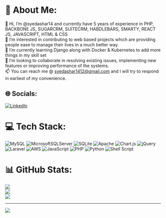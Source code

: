 # 💫 About Me:
👋 Hi, I’m @syedashar14 and currently have 5 years of experience in PHP, BACKBONE JS, SUGARCRM, SUITECRM, HABDLEBARS, SMARTY, REACT JS, JAVASCRIPT, HTML & CSS<br>👀 I’m interested in contributing to web based projects which are providing people ease to manage their lives in a much better way.<br>🌱 I’m currently learning Django along with Docker & Kubernetes to add more things in my skill set<br>💞️ I’m looking to collaborate in resolving existing issues, implementing new features or improving performance of the systems.<br>📫 You can reach me @ syedashar1412@gmail.com and I will try to respond in earliest of my convenience.


## 🌐 Socials:
[![LinkedIn](https://img.shields.io/badge/LinkedIn-%230077B5.svg?logo=linkedin&logoColor=white)](https://linkedin.com/in/https://www.linkedin.com/in/syed-ashar-abbas/) 

# 💻 Tech Stack:
![MySQL](https://img.shields.io/badge/mysql-%2300000f.svg?style=flat&logo=mysql&logoColor=white) ![MicrosoftSQLServer](https://img.shields.io/badge/Microsoft%20SQL%20Server-CC2927?style=flat&logo=microsoft%20sql%20server&logoColor=white) ![SQLite](https://img.shields.io/badge/sqlite-%2307405e.svg?style=flat&logo=sqlite&logoColor=white) ![Apache](https://img.shields.io/badge/apache-%23D42029.svg?style=flat&logo=apache&logoColor=white) ![Chart.js](https://img.shields.io/badge/chart.js-F5788D.svg?style=flat&logo=chart.js&logoColor=white) ![jQuery](https://img.shields.io/badge/jquery-%230769AD.svg?style=flat&logo=jquery&logoColor=white) ![Laravel](https://img.shields.io/badge/laravel-%23FF2D20.svg?style=flat&logo=laravel&logoColor=white) ![AWS](https://img.shields.io/badge/AWS-%23FF9900.svg?style=flat&logo=amazon-aws&logoColor=white) ![JavaScript](https://img.shields.io/badge/javascript-%23323330.svg?style=flat&logo=javascript&logoColor=%23F7DF1E) ![PHP](https://img.shields.io/badge/php-%23777BB4.svg?style=flat&logo=php&logoColor=white) ![Python](https://img.shields.io/badge/python-3670A0?style=flat&logo=python&logoColor=ffdd54) ![Shell Script](https://img.shields.io/badge/shell_script-%23121011.svg?style=flat&logo=gnu-bash&logoColor=white)
# 📊 GitHub Stats:
![](https://github-readme-stats.vercel.app/api?username=syedashar14&theme=dark&hide_border=false&include_all_commits=true&count_private=true)<br/>
![](https://github-readme-streak-stats.herokuapp.com/?user=syedashar14&theme=dark&hide_border=false)<br/>
![](https://github-readme-stats.vercel.app/api/top-langs/?username=syedashar14&theme=dark&hide_border=false&include_all_commits=true&count_private=true&layout=compact)

---
[![](https://visitcount.itsvg.in/api?id=syedashar14&icon=0&color=12)](https://visitcount.itsvg.in)

<!-- Proudly created with GPRM ( https://gprm.itsvg.in ) -->

<!---
syedashar14/syedashar14 is a ✨ special ✨ repository because its `README.md` (this file) appears on your GitHub profile.
You can click the Preview link to take a look at your changes.
--->
